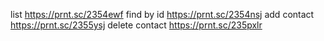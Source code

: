 list https://prnt.sc/2354ewf
find by id https://prnt.sc/2354nsj
add contact https://prnt.sc/2355ysj
delete contact https://prnt.sc/235pxlr
